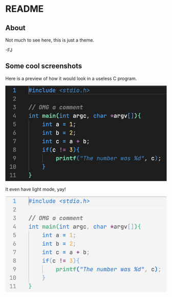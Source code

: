 # README
## About
Not much to see here, this is just a theme.

-FJ
## Some cool screenshots
 Here is a preview of how it would look in a useless C program.
 
![Example of minvs](https://raw.githubusercontent.com/I-FJ-I/minvs/main/images/minvs-dark.png)

It even have light mode, yay!

![Example of light mode](https://raw.githubusercontent.com/I-FJ-I/minvs/main/images/minvs-light.png)
